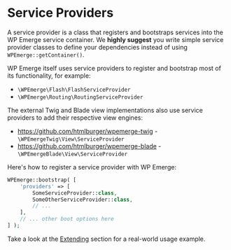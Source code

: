 # Service Providers

A service provider is a class that registers and bootstraps services into the WP Emerge service container.
We __highly suggest__ you write simple service provider classes to define your dependencies instead of using `WPEmerge::getContainer()`.

WP Emerge itself uses service providers to register and bootstrap most of its functionality, for example:
- `\WPEmerge\Flash\FlashServiceProvider`
- `\WPEmerge\Routing\RoutingServiceProvider`

The external Twig and Blade view implementations also use service providers to add their respective view engines:
- https://github.com/htmlburger/wpemerge-twig - `\WPEmergeTwig\View\ServiceProvider`
- https://github.com/htmlburger/wpemerge-blade - `\WPEmergeBlade\View\ServiceProvider`

Here's how to register a service provider with WP Emerge:
```php
WPEmerge::bootstrap( [
    'providers' => [
        SomeServiceProvider::class,
        SomeOtherServiceProvider::class,
        // ...
    ],
    // ... other boot options here
] );
```

Take a look at the [Extending](/framework/extending/overview) section for a real-world usage example.
